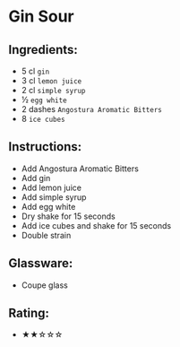 # Gin Sour

## Ingredients:
- 5 cl `gin`
- 3 cl `lemon juice`
- 2 cl `simple syrup`
- ½ `egg white`
- 2 dashes `Angostura Aromatic Bitters`
- 8 `ice cubes`

## Instructions:
- Add Angostura Aromatic Bitters
- Add gin
- Add lemon juice
- Add simple syrup
- Add egg white
- Dry shake for 15 seconds
- Add ice cubes and shake for 15 seconds
- Double strain

## Glassware:
- Coupe glass

## Rating:
- ★★☆☆☆